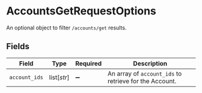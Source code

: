 # AccountsGetRequestOptions

An optional object to filter `/accounts/get` results.


## Fields

| Field                                                  | Type                                                   | Required                                               | Description                                            |
| ------------------------------------------------------ | ------------------------------------------------------ | ------------------------------------------------------ | ------------------------------------------------------ |
| `account_ids`                                          | list[*str*]                                            | :heavy_minus_sign:                                     | An array of `account_ids` to retrieve for the Account. |